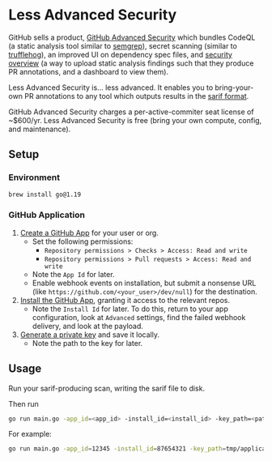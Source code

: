 # Less Advanced Security

GitHub sells a product, [GitHub Advanced Security](https://docs.github.com/en/get-started/learning-about-github/about-github-advanced-security) which bundles CodeQL (a static analysis tool similar to [semgrep](https://semgrep.dev)), secret scanning (similar to [trufflehog](https://github.com/trufflesecurity/trufflehog)), an improved UI on dependency spec files, and [security overview](https://docs.github.com/en/code-security/security-overview/about-the-security-overview) (a way to upload static analysis findings such that they produce PR annotations, and a dashboard to view them).

Less Advanced Security is... less advanced. It enables you to bring-your-own PR annotations to any tool which outputs results in the [sarif format](https://github.com/microsoft/sarif-tutorials).

GitHub Advanced Security charges a per-active-commiter seat license of ~$600/yr. Less Advanced Security is free (bring your own compute, config, and maintenance).

## Setup

### Environment

```sh
brew install go@1.19
```

### GitHub Application

1. [Create a GitHub App](https://docs.github.com/en/developers/apps/building-github-apps/creating-a-github-app) for your user or org.
    * Set the following permissions:
        * `Repository permissions > Checks > Access: Read and write`
        * `Repository permissions > Pull requests > Access: Read and write`
    * Note the `App Id` for later.
    * Enable webhook events on installation, but submit a nonsense URL (like `https://github.com/<your_user>/dev/null`) for the destination.
1. [Install the GitHub App](https://docs.github.com/en/developers/apps/managing-github-apps/installing-github-apps), granting it access to the relevant repos.
    * Note the `Install Id` for later. To do this, return to your app configuration, look at `Advanced` settings, find the failed webhook delivery, and look at the payload.
1. [Generate a private key](https://docs.github.com/en/developers/apps/building-github-apps/authenticating-with-github-apps) and save it locally.
    * Note the path to the key for later.

## Usage

Run your sarif-producing scan, writing the sarif file to disk.

Then run
```sh
go run main.go -app_id=<app_id> -install_id=<install_id> -key_path=<path_to_key> -sha=<sha_of_target_commit> -repo=<repo_owner>/<repo_name> -pr=<pr_number> -sarif_path=<path_to_sarif_file>
```

For example:

```sh
go run main.go -app_id=12345 -install_id=87654321 -key_path=tmp/application_private_key.pem -sha=ee5dabb638b6b874c42bc3c915cf94d4b6b346b6 -repo=eliblock/less-advanced-security -pr=57 -sarif_path=/tmp/scan-results/sarif.json
```
